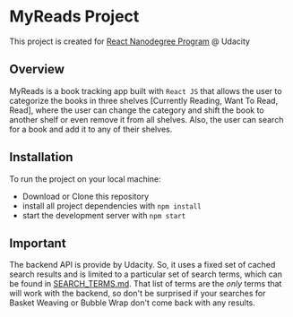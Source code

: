 # MyReads Project

This project is created for [React Nanodegree Program](https://www.udacity.com/course/react-nanodegree--nd019) @ Udacity


## Overview

MyReads is a book tracking app built with `React JS` that allows the user to categorize the books in three shelves [Currently Reading, Want To Read, Read], where the user can change the category and shift the book to another shelf or even remove it from all shelves. Also,  the user can search for a book and add it to any of their shelves.


## Installation

To run the project on your local machine:

* Download or Clone this repository
* install all project dependencies with `npm install`
* start the development server with `npm start`


## Important
The backend API is provide by Udacity. So, it uses a fixed set of cached search results and is limited to a particular set of search terms, which can be found in [SEARCH_TERMS.md](SEARCH_TERMS.md). That list of terms are the _only_ terms that will work with the backend, so don't be surprised if your searches for Basket Weaving or Bubble Wrap don't come back with any results.
